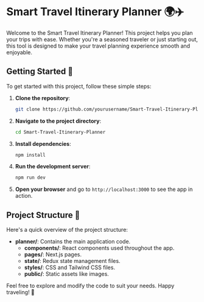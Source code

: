 # Smart Travel Itinerary Planner 🌍✈️

Welcome to the Smart Travel Itinerary Planner! This project helps you plan your trips with ease. Whether you're a seasoned traveler or just starting out, this tool is designed to make your travel planning experience smooth and enjoyable.

## Getting Started 🚀

To get started with this project, follow these simple steps:

1. **Clone the repository**: 
   ```bash
   git clone https://github.com/yourusername/Smart-Travel-Itinerary-Planner.git
   ```

2. **Navigate to the project directory**:
   ```bash
   cd Smart-Travel-Itinerary-Planner
   ```

3. **Install dependencies**:
   ```bash
   npm install
   ```

4. **Run the development server**:
   ```bash
   npm run dev
   ```

5. **Open your browser** and go to `http://localhost:3000` to see the app in action.

## Project Structure 📁

Here's a quick overview of the project structure:

- **planner/**: Contains the main application code.
  - **components/**: React components used throughout the app.
  - **pages/**: Next.js pages.
  - **state/**: Redux state management files.
  - **styles/**: CSS and Tailwind CSS files.
  - **public/**: Static assets like images.

Feel free to explore and modify the code to suit your needs. Happy traveling! 🌟

